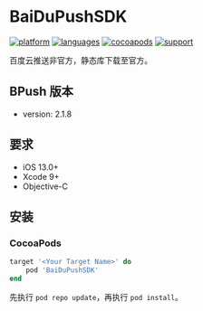 # BaiDuPushSDK

[![platform](https://img.shields.io/badge/platform-iOS-blue.svg?style=plastic)](#)
[![languages](https://img.shields.io/badge/language-objective--c-blue.svg)](#) 
[![cocoapods](https://img.shields.io/badge/cocoapods-supported-4BC51D.svg?style=plastic)](https://cocoapods.org/pods/RSDBPushSDK)
[![support](https://img.shields.io/badge/support-ios%2013%2B-orange.svg)](#) 

百度云推送非官方，静态库下载至官方。

## BPush 版本
- version: 2.1.8

## 要求

- iOS 13.0+
- Xcode 9+
- Objective-C

## 安装
### CocoaPods

```ruby
target '<Your Target Name>' do
    pod 'BaiDuPushSDK'
end
```
先执行 `pod repo update`，再执行 `pod install`。
